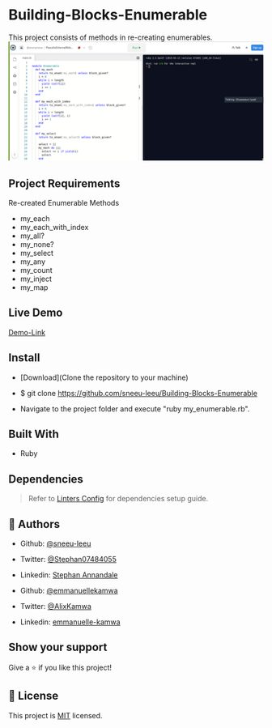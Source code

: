 # Building-Blocks-Enumerable

This project consists of methods in re-creating enumerables.
![screenshot](./image/enumerable.png)

## Project Requirements

Re-created Enumerable Methods

-   my_each
-   my_each_with_index
-   my_all?
-   my_none?
-   my_select
-   my_any
-   my_count
-   my_inject
-   my_map

## Live Demo

[Demo-Link](https://repl.it/@OseunIyadi/PeacefulInternalWebpage)

## Install

-   [Download](Clone the repository to your machine)

-   \$ git clone https://github.com/sneeu-leeu/Building-Blocks-Enumerable

-   Navigate to the project folder and execute "ruby my_enumerable.rb".

## Built With

-   Ruby

## Dependencies

> Refer to [Linters Config](https://github.com/sneeu-leeu/linters-config) for dependencies setup guide.

## 👤 Authors

-   Github: [@sneeu-leeu](https://github.com/sneeu-leeu)
-   Twitter: [@Stephan07484055](https://twitter.com/Stephan07484055)
-   Linkedin: [Stephan Annandale](https://www.linkedin.com/in/stephan-annandale-a4b4931a9/)

-   Github: [@emmanuellekamwa](https://github.com/emmanuellekamwa)
-   Twitter: [@AlixKamwa](https://twitter.com/AlixKamwa)
-   Linkedin: [emmanuelle-kamwa](https://linkedin.com/in/emmanuelle-kamwa-86145a1a4/)

## Show your support

Give a ⭐️ if you like this project!

## 📝 License

This project is [MIT](lic.url) licensed.
